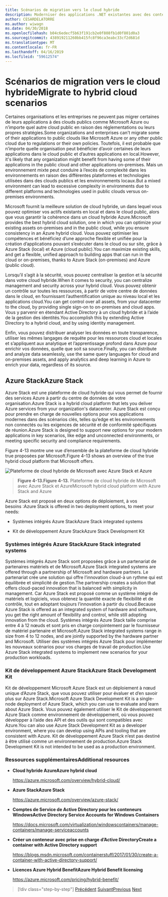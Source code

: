 ```yaml
---
title: Scénarios de migration vers le cloud hybride
description: Moderniser des applications .NET existantes avec des conteneurs de Cloud Azure et Windows | Migrer vers les scénarios de cloud hybride
author: CESARDELATORRE
ms.author: wiwagn
ms.date: 04/30/2018
ms.openlocfilehash: b04c6edecf5b63f191cb2e0f808fb1d0f801d0a3
ms.sourcegitcommit: 438919211260bb415fc8f96ca3eabc33cf2d681d
ms.translationtype: MT
ms.contentlocale: fr-FR
ms.lasthandoff: 04/16/2019
ms.locfileid: "59612574"
---
```

# <a name="migrate-to-hybrid-cloud-scenarios"></a><span data-ttu-id="3ef9c-103">Scénarios de migration vers le cloud hybride</span><span class="sxs-lookup"><span data-stu-id="3ef9c-103">Migrate to hybrid cloud scenarios</span></span>

<span data-ttu-id="3ef9c-104">Certaines organisations et les entreprises ne peuvent pas migrer certaines de leurs applications à des clouds publics comme Microsoft Azure ou n’importe quel autre cloud public en raison des réglementations ou leurs propres stratégies.</span><span class="sxs-lookup"><span data-stu-id="3ef9c-104">Some organizations and enterprises can't migrate some of their applications to public clouds like Microsoft Azure or any other public cloud due to regulations or their own policies.</span></span> <span data-ttu-id="3ef9c-105">Toutefois, il est probable que n’importe quelle organisation peut bénéficier d’avoir certaines de leurs applications dans le cloud public et d’autres applications en local.</span><span class="sxs-lookup"><span data-stu-id="3ef9c-105">However, it's likely that any organization might benefit from having some of their applications in the public cloud and other applications on-premises.</span></span> <span data-ttu-id="3ef9c-106">Mais un environnement mixte peut conduire à l’excès de complexité dans les environnements en raison des différentes plateformes et technologies utilisées dans des clouds publics et les environnements locaux.</span><span class="sxs-lookup"><span data-stu-id="3ef9c-106">But a mixed environment can lead to excessive complexity in environments due to different platforms and technologies used in public clouds versus on-premises environments.</span></span>

<span data-ttu-id="3ef9c-107">Microsoft fournit la meilleure solution de cloud hybride, un dans lequel vous pouvez optimiser vos actifs existants en local et dans le cloud public, alors que vous garantir la cohérence dans un cloud hybride Azure.</span><span class="sxs-lookup"><span data-stu-id="3ef9c-107">Microsoft provides the best hybrid cloud solution, one in which you can optimize your existing assets on-premises and in the public cloud, while you ensure consistency in an Azure hybrid cloud.</span></span> <span data-ttu-id="3ef9c-108">Vous pouvez optimiser les compétences et bénéficiez d’une approche flexible et unifiée pour la création d’applications pouvant s’exécuter dans le cloud ou sur site, grâce à Azure Stack (local) et Azure (cloud public).</span><span class="sxs-lookup"><span data-stu-id="3ef9c-108">You can maximize existing skills, and get a flexible, unified approach to building apps that can run in the cloud or on-premises, thanks to Azure Stack (on-premises) and Azure (public cloud).</span></span>

<span data-ttu-id="3ef9c-109">Lorsqu’il s’agit à la sécurité, vous pouvez centraliser la gestion et la sécurité dans votre cloud hybride.</span><span class="sxs-lookup"><span data-stu-id="3ef9c-109">When it comes to security, you can centralize management and security across your hybrid cloud.</span></span> <span data-ttu-id="3ef9c-110">Vous pouvez obtenir un contrôle sur toutes les ressources, à partir de votre centre de données dans le cloud, en fournissant l’authentification unique au niveau local et les applications cloud.</span><span class="sxs-lookup"><span data-stu-id="3ef9c-110">You can get control over all assets, from your datacenter to the cloud, by providing single sign-on to on-premises and cloud apps.</span></span> <span data-ttu-id="3ef9c-111">Vous y parvenir en étendant Active Directory à un cloud hybride et à l’aide de la gestion des identités.</span><span class="sxs-lookup"><span data-stu-id="3ef9c-111">You accomplish this by extending Active Directory to a hybrid cloud, and by using identity management.</span></span>

<span data-ttu-id="3ef9c-112">Enfin, vous pouvez distribuer analyser les données en toute transparence, utiliser les mêmes langages de requête pour les ressources cloud et locales et s’appliquent aux analytique et l’apprentissage profond dans Azure pour enrichir vos données, quelle que soit sa source.</span><span class="sxs-lookup"><span data-stu-id="3ef9c-112">Finally, you can distribute and analyze data seamlessly, use the same query languages for cloud and on-premises assets, and apply analytics and deep learning in Azure to enrich your data, regardless of its source.</span></span>

## <a name="azure-stack"></a><span data-ttu-id="3ef9c-113">Azure Stack</span><span class="sxs-lookup"><span data-stu-id="3ef9c-113">Azure Stack</span></span>

<span data-ttu-id="3ef9c-114">Azure Stack est une plateforme de cloud hybride qui vous permet de fournir des services Azure à partir du centre de données de votre organisation.</span><span class="sxs-lookup"><span data-stu-id="3ef9c-114">Azure Stack is a hybrid cloud platform that lets you deliver Azure services from your organization's datacenter.</span></span> <span data-ttu-id="3ef9c-115">Azure Stack est conçu pour prendre en charge de nouvelles options pour vos applications modernes dans des scénarios clés, telles qu’edge et les environnements non connectés ou les exigences de sécurité et de conformité spécifiques de réunion.</span><span class="sxs-lookup"><span data-stu-id="3ef9c-115">Azure Stack is designed to support new options for your modern applications in key scenarios, like edge and unconnected environments, or meeting specific security and compliance requirements.</span></span>

<span data-ttu-id="3ef9c-116">Figure 4-13 montre une vue d’ensemble de la plateforme de cloud hybride true proposées par Microsoft.</span><span class="sxs-lookup"><span data-stu-id="3ef9c-116">Figure 4-13 shows an overview of the true hybrid cloud platform that Microsoft offers.</span></span>

![Plateforme de cloud hybride de Microsoft avec Azure Stack et Azure](./media/image13.jpg)

> <span data-ttu-id="3ef9c-118">**Figure 4-13.**</span><span class="sxs-lookup"><span data-stu-id="3ef9c-118">**Figure 4-13.**</span></span> <span data-ttu-id="3ef9c-119">Plateforme de cloud hybride de Microsoft avec Azure Stack et Azure</span><span class="sxs-lookup"><span data-stu-id="3ef9c-119">Microsoft hybrid cloud platform with Azure Stack and Azure</span></span>

<span data-ttu-id="3ef9c-120">Azure Stack est proposé en deux options de déploiement, à vos besoins :</span><span class="sxs-lookup"><span data-stu-id="3ef9c-120">Azure Stack is offered in two deployment options, to meet your needs:</span></span>

-   <span data-ttu-id="3ef9c-121">Systèmes intégrés Azure Stack</span><span class="sxs-lookup"><span data-stu-id="3ef9c-121">Azure Stack integrated systems</span></span>

-   <span data-ttu-id="3ef9c-122">Kit de développement Azure Stack</span><span class="sxs-lookup"><span data-stu-id="3ef9c-122">Azure Stack Development Kit</span></span>

### <a name="azure-stack-integrated-systems"></a><span data-ttu-id="3ef9c-123">Systèmes intégrés Azure Stack</span><span class="sxs-lookup"><span data-stu-id="3ef9c-123">Azure Stack integrated systems</span></span>

<span data-ttu-id="3ef9c-124">Systèmes intégrés Azure Stack sont proposées grâce à un partenariat de partenaires matériels et de Microsoft.</span><span class="sxs-lookup"><span data-stu-id="3ef9c-124">Azure Stack integrated systems are offered through a partnership of Microsoft and hardware partners.</span></span> <span data-ttu-id="3ef9c-125">Le partenariat crée une solution qui offre l’innovation cloud-à un rythme qui est équilibrée et simplicité de gestion.</span><span class="sxs-lookup"><span data-stu-id="3ef9c-125">The partnership creates a solution that offers cloud-paced innovation that is balanced with simplicity in management.</span></span> <span data-ttu-id="3ef9c-126">Car Azure Stack est proposé comme un système intégré de matériels et logiciels, vous obtenez la quantité exacte de flexibilité et de contrôle, tout en adoptant toujours l’innovation à partir du cloud.</span><span class="sxs-lookup"><span data-stu-id="3ef9c-126">Because Azure Stack is offered as an integrated system of hardware and software, you get the right amount of flexibility and control, while still adopting innovation from the cloud.</span></span> <span data-ttu-id="3ef9c-127">Systèmes intégrés Azure Stack taille comprise entre 4 à 12 nœuds et sont pris en charge conjointement par le fournisseur de matériel partenaire et Microsoft.</span><span class="sxs-lookup"><span data-stu-id="3ef9c-127">Azure Stack integrated systems range in size from 4 to 12 nodes, and are jointly supported by the hardware partner and Microsoft.</span></span> <span data-ttu-id="3ef9c-128">Utiliser des systèmes intégrés Azure Stack pour implémenter les nouveaux scénarios pour vos charges de travail de production.</span><span class="sxs-lookup"><span data-stu-id="3ef9c-128">Use Azure Stack integrated systems to implement new scenarios for your production workloads.</span></span>

### <a name="azure-stack-development-kit"></a><span data-ttu-id="3ef9c-129">Kit de développement Azure Stack</span><span class="sxs-lookup"><span data-stu-id="3ef9c-129">Azure Stack Development Kit</span></span>

<span data-ttu-id="3ef9c-130">Kit de développement Microsoft Azure Stack est un déploiement à nœud unique d’Azure Stack, que vous pouvez utiliser pour évaluer et d’en savoir plus sur Azure Stack.</span><span class="sxs-lookup"><span data-stu-id="3ef9c-130">Microsoft Azure Stack Development Kit is a single-node deployment of Azure Stack, which you can use to evaluate and learn about Azure Stack.</span></span> <span data-ttu-id="3ef9c-131">Vous pouvez également utiliser le Kit de développement Azure Stack comme environnement de développement, où vous pouvez développer à l’aide des API et des outils qui sont compatibles avec Azure.</span><span class="sxs-lookup"><span data-stu-id="3ef9c-131">You can also use Azure Stack Development Kit as a developer environment, where you can develop using APIs and tooling that are consistent with Azure.</span></span> <span data-ttu-id="3ef9c-132">Kit de développement Azure Stack n’est pas destiné à être utilisé comme un environnement de production.</span><span class="sxs-lookup"><span data-stu-id="3ef9c-132">Azure Stack Development Kit is not intended to be used as a production environment.</span></span>

### <a name="additional-resources"></a><span data-ttu-id="3ef9c-133">Ressources supplémentaires</span><span class="sxs-lookup"><span data-stu-id="3ef9c-133">Additional resources</span></span>

-   <span data-ttu-id="3ef9c-134">**Cloud hybride Azure**</span><span class="sxs-lookup"><span data-stu-id="3ef9c-134">**Azure hybrid cloud**</span></span>

    <https://azure.microsoft.com/overview/hybrid-cloud/>

-   <span data-ttu-id="3ef9c-135">**Azure Stack**</span><span class="sxs-lookup"><span data-stu-id="3ef9c-135">**Azure Stack**</span></span>

    <https://azure.microsoft.com/overview/azure-stack/>

-   <span data-ttu-id="3ef9c-136">**Comptes de Service de Active Directory pour les conteneurs Windows**</span><span class="sxs-lookup"><span data-stu-id="3ef9c-136">**Active Directory Service Accounts for Windows Containers**</span></span>

    <https://docs.microsoft.com/virtualization/windowscontainers/manage-containers/manage-serviceaccounts>

-   <span data-ttu-id="3ef9c-137">**Créer un conteneur avec prise en charge d’Active Directory**</span><span class="sxs-lookup"><span data-stu-id="3ef9c-137">**Create a container with Active Directory support**</span></span>

    <https://blogs.msdn.microsoft.com/containerstuff/2017/01/30/create-a-container-with-active-directory-support/>

-   <span data-ttu-id="3ef9c-138">**Licences Azure Hybrid Benefit**</span><span class="sxs-lookup"><span data-stu-id="3ef9c-138">**Azure Hybrid Benefit licensing**</span></span>

    <https://azure.microsoft.com/pricing/hybrid-benefit/>

>[!div class="step-by-step"]
><span data-ttu-id="3ef9c-139">[Précédent](modernize-your-apps-lifecycle-with-ci-cd-pipelines-and-devops-tools-in-the-cloud.md)
>[Suivant](../walkthroughs-technical-get-started-overview.md)</span><span class="sxs-lookup"><span data-stu-id="3ef9c-139">[Previous](modernize-your-apps-lifecycle-with-ci-cd-pipelines-and-devops-tools-in-the-cloud.md)
[Next](../walkthroughs-technical-get-started-overview.md)</span></span>

